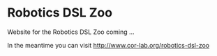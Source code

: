 Robotics DSL Zoo
================

Website for the Robotics DSL Zoo coming ...

In the meantime you can visit http://www.cor-lab.org/robotics-dsl-zoo

